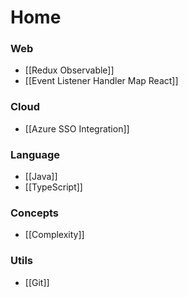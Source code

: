 # Home

### Web
- [[Redux Observable]]
- [[Event Listener Handler Map React]]

### Cloud
- [[Azure SSO Integration]]

### Language
- [[Java]]
- [[TypeScript]]

### Concepts
- [[Complexity]]

### Utils
- [[Git]]


